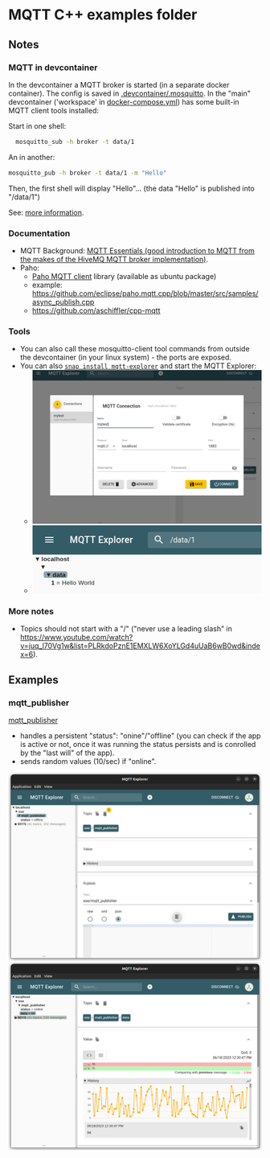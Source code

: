 # MQTT C++ examples folder

## Notes

### MQTT in devcontainer

In the devcontainer a MQTT broker is started (in a separate docker container).
The config is saved in [.devcontainer/.mosquitto](./.devcontainer/.mosquitto).
In the "main" devcontainer ('workspace' in [docker-compose.yml](.devcontainer/docker-compose.yml)) has some built-in MQTT client tools installed:

Start in one shell:
```bash
  mosquitto_sub -h broker -t data/1
```

An in another:
```bash
mosquitto_pub -h broker -t data/1 -m "Hello"
```

Then, the first shell will display "Hello"... (the data "Hello" is published into "/data/1")

See: [more information](./cpp-library/examples/mqtt/README.md).

### Documentation

* MQTT Background: [MQTT Essentials (good introduction to MQTT from the makes of the HiveMQ MQTT broker implementation)](https://youtube.com/playlist?list=PLRkdoPznE1EMXLW6XoYLGd4uUaB6wB0wd).
* Paho: 
  * [Paho MQTT client](https://wiki.eclipse.org/Paho) library (available as ubuntu package)
  * example: https://github.com/eclipse/paho.mqtt.cpp/blob/master/src/samples/async_publish.cpp
  * https://github.com/aschiffler/cpp-mqtt

### Tools

* You can also call these mosquitto-client tool commands from outside the devcontainer (in your linux system) - the ports are exposed.
* You can also [`snap install mqtt-explorer`](http://mqtt-explorer.com/) and start the MQTT Explorer:
  * ![img](./doc/images/mqtt-explorer-open.png)
  * ![img](./doc/images/mqtt-explorer-topic.png)

### More notes

* Topics should not start with a "/" ("never use a leading slash" in https://www.youtube.com/watch?v=juq_l70Vg1w&list=PLRkdoPznE1EMXLW6XoYLGd4uUaB6wB0wd&index=6).

## Examples

### mqtt_publisher

[mqtt_publisher](./mqtt_publisher.cpp)

* handles a persistent "status": "onine"/"offline" (you can check if the app is active or not, once it was running the status persists and is conrolled by the "last will" of the app).
* sends random values (10/sec) if "online".

![image](./doc/images/mqtt_publisher__offline.png)
![image](./doc/images/mqtt_publisher__online.png)

